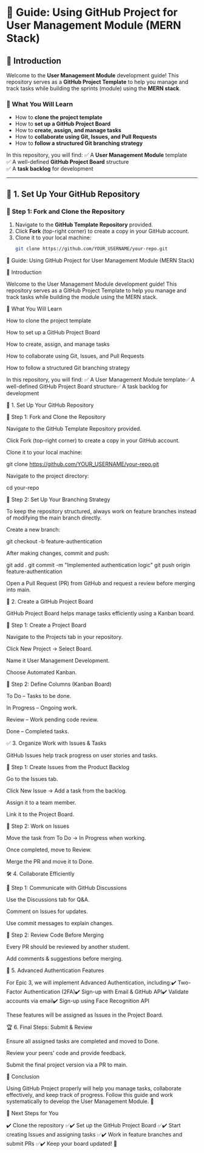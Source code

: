# 📖 Guide: Using GitHub Project for User Management Module (MERN Stack)

## 🔹 Introduction
Welcome to the **User Management Module** development guide! This repository serves as a **GitHub Project Template** to help you manage and track tasks while building the sprints (module) using the **MERN stack**.

### **🎯 What You Will Learn**
- How to **clone the project template**
- How to **set up a GitHub Project Board**
- How to **create, assign, and manage tasks**
- How to **collaborate using Git, Issues, and Pull Requests**
- How to **follow a structured Git branching strategy**

In this repository, you will find:
✅ A **User Management Module** template  
✅ A well-defined **GitHub Project Board** structure  
✅ A **task backlog** for development  

---

## 🚀 1. Set Up Your GitHub Repository  

### **🔹 Step 1: Fork and Clone the Repository**
1. Navigate to the **GitHub Template Repository** provided.
2. Click **Fork** (top-right corner) to create a copy in your GitHub account.
3. Clone it to your local machine:
   ```bash
   git clone https://github.com/YOUR_USERNAME/your-repo.git
📖 Guide: Using GitHub Project for User Management Module (MERN Stack)

🔹 Introduction

Welcome to the User Management Module development guide! This repository serves as a GitHub Project Template to help you manage and track tasks while building the module using the MERN stack.

🎯 What You Will Learn

How to clone the project template

How to set up a GitHub Project Board

How to create, assign, and manage tasks

How to collaborate using Git, Issues, and Pull Requests

How to follow a structured Git branching strategy

In this repository, you will find:
✅ A User Management Module template✅ A well-defined GitHub Project Board structure✅ A task backlog for development

🚀 1. Set Up Your GitHub Repository

🔹 Step 1: Fork and Clone the Repository

Navigate to the GitHub Template Repository provided.

Click Fork (top-right corner) to create a copy in your GitHub account.

Clone it to your local machine:

git clone https://github.com/YOUR_USERNAME/your-repo.git

Navigate to the project directory:

cd your-repo

🔹 Step 2: Set Up Your Branching Strategy

To keep the repository structured, always work on feature branches instead of modifying the main branch directly.

Create a new branch:

git checkout -b feature-authentication

After making changes, commit and push:

git add .
git commit -m "Implemented authentication logic"
git push origin feature-authentication

Open a Pull Request (PR) from GitHub and request a review before merging into main.

📌 2. Create a GitHub Project Board

GitHub Project Board helps manage tasks efficiently using a Kanban board.

🔹 Step 1: Create a Project Board

Navigate to the Projects tab in your repository.

Click New Project → Select Board.

Name it User Management Development.

Choose Automated Kanban.

🔹 Step 2: Define Columns (Kanban Board)

To Do – Tasks to be done.

In Progress – Ongoing work.

Review – Work pending code review.

Done – Completed tasks.

✅ 3. Organize Work with Issues & Tasks

GitHub Issues help track progress on user stories and tasks.

🔹 Step 1: Create Issues from the Product Backlog

Go to the Issues tab.

Click New Issue → Add a task from the backlog.

Assign it to a team member.

Link it to the Project Board.

🔹 Step 2: Work on Issues

Move the task from To Do → In Progress when working.

Once completed, move to Review.

Merge the PR and move it to Done.

🛠 4. Collaborate Efficiently

🔹 Step 1: Communicate with GitHub Discussions

Use the Discussions tab for Q&A.

Comment on Issues for updates.

Use commit messages to explain changes.

🔹 Step 2: Review Code Before Merging

Every PR should be reviewed by another student.

Add comments & suggestions before merging.

🔐 5. Advanced Authentication Features

For Epic 3, we will implement Advanced Authentication, including:✔️ Two-Factor Authentication (2FA)✔️ Sign-up with Email & GitHub API✔️ Validate accounts via email✔️ Sign-up using Face Recognition API

These features will be assigned as Issues in the Project Board.

🏆 6. Final Steps: Submit & Review

Ensure all assigned tasks are completed and moved to Done.

Review your peers' code and provide feedback.

Submit the final project version via a PR to main.

🎯 Conclusion

Using GitHub Project properly will help you manage tasks, collaborate effectively, and keep track of progress. Follow this guide and work systematically to develop the User Management Module. 🚀

📌 Next Steps for You

✔️ Clone the repository ✅✔️ Set up the GitHub Project Board ✅✔️ Start creating Issues and assigning tasks ✅✔️ Work in feature branches and submit PRs ✅✔️ Keep your board updated! 🚀

